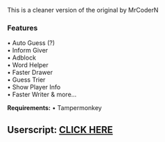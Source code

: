 This is a cleaner version of the original by MrCoderN

<h3>Features</h3>
• Auto Guess (?)</br>
• Inform Giver</br>
• Adblock</br>
• Word Helper</br>
• Faster Drawer</br>
• Guess Trier</br>
• Show Player Info</br>
• Faster Writer & more...
</br>

<b>Requirements:</b> • Tampermonkey
<h2>Userscript: <a href="https://github.com/snowmanmedia/skribbl.io-2019-hacks-cheats-mods/raw/master/skribbliohack.user.js" target="_blank">CLICK HERE</a></h2>
